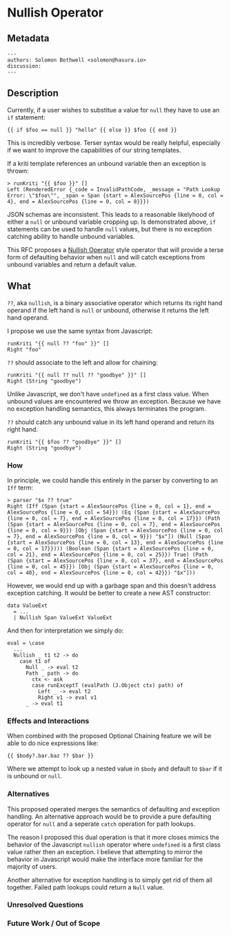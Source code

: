 # Nullish Operator

## Metadata

```
---
authors: Solomon Bothwell <solomon@hasura.io>
discussion:
---
```

## Description

Currently, if a user wishes to substitue a value for `null` they have
to use an `if` statement:

```
{{ if $foo == null }} "hello" {{ else }} $foo {{ end }}
```

This is incredibly verbose. Terser syntax would be really helpful,
especially if we want to improve the capabilities of our string
templates.

If a kriti template references an unbound variable then an exception is thrown:

```
> runKriti "{{ $foo }}" []
Left (RenderedError {_code = InvalidPathCode, _message = "Path Lookup Error: \"$foo\"", _span = Span {start = AlexSourcePos {line = 0, col = 4}, end = AlexSourcePos {line = 0, col = 8}}})
```

JSON schemas are inconsistent. This leads to a reasonable likelyhood
of either a `null` or unbound variable cropping up. Is demonstrated
above, `if` statements can be used to handle `null` values, but there
is no exception catching ability to handle unbound variables.

This RFC proposes a [Nullish
Operator](https://developer.mozilla.org/en-US/docs/Web/JavaScript/Reference/Operators/Nullish_coalescing_operator)
style operator that will provide a terse form of defaulting behavior
when `null` and will catch exceptions from unbound variables and
return a default value.

## What

`??`, aka `nullish`, is a binary associative operator which returns
its right hand operand if the left hand is `null` or unbound,
otherwise it returns the left hand operand.

I propose we use the same syntax from Javascript:

```
runKriti "{{ null ?? "foo" }}" []
Right "foo"
```

`??` should associate to the left and allow for chaining:

```
runKriti "{{ null ?? null ?? "goodbye" }}" []
Right (String "goodbye")
```

Unlike Javascript, we don't have `undefined` as a first class
value. When unbound values are encountered we throw an
exception. Because we have no exception handling semantics, this
always terminates the program.

`??` should catch any unbound value in its left hand operand and
return its right hand.

```
runKriti "{{ $foo ?? "goodbye" }}" []
Right (String "goodbye")
```

### How

In principle, we could handle this entirely in the parser by converting to an `Iff` term:
```
> parser "$x ?? true"
Right (Iff (Span {start = AlexSourcePos {line = 0, col = 1}, end = AlexSourcePos {line = 0, col = 54}}) (Eq (Span {start = AlexSourcePos {line = 0, col = 7}, end = AlexSourcePos {line = 0, col = 17}}) (Path (Span {start = AlexSourcePos {line = 0, col = 7}, end = AlexSourcePos {line = 0, col = 9}}) [Obj (Span {start = AlexSourcePos {line = 0, col = 7}, end = AlexSourcePos {line = 0, col = 9}}) "$x"]) (Null (Span {start = AlexSourcePos {line = 0, col = 13}, end = AlexSourcePos {line = 0, col = 17}}))) (Boolean (Span {start = AlexSourcePos {line = 0, col = 21}, end = AlexSourcePos {line = 0, col = 25}}) True) (Path (Span {start = AlexSourcePos {line = 0, col = 37}, end = AlexSourcePos {line = 0, col = 45}}) [Obj (Span {start = AlexSourcePos {line = 0, col = 40}, end = AlexSourcePos {line = 0, col = 42}}) "$x"]))
```

However, we would end up with a garbage span and this doesn't address exception catching. It would be better to create a new AST constructor:
```
data ValueExt
  = ...
  | Nullish Span ValueExt ValueExt
```

And then for interpretation we simply do:
```
eval = \case
  ...
  Nullish _ t1 t2 -> do
    case t1 of
      Null _ -> eval t2
      Path _ path -> do
        ctx <- ask
	    case runExceptT (evalPath (J.Object ctx) path) of
		  Left _ -> eval t2
		  Right v1 -> eval v1
      _ -> eval t1

```
### Effects and Interactions

When combined with the proposed Optional Chaining feature we will be
able to do nice expressions like:

```
{{ $body?.bar.baz ?? $bar }}
```

Where we attempt to look up a nested value in `$body` and default to `$bar` if it is unbound or `null`.

### Alternatives

This proposed operated merges the semantics of defaulting and
exception handling. An alternative approach would be to provide a pure
defaulting operator for `null` and a seperate `catch` operation for
path lookups.

The reason I proposed this dual operation is that it more closes
mimics the behavior of the Javascript `nullish` operator where
`undefined` is a first class value rather then an exception. I believe
that attempting to mirror the behavior in Javascript would make the
interface more familiar for the majority of users.

Another alternative for exception handling is to simply get rid of
them all together. Failed path lookups could return a `Null` value.

### Unresolved Questions


### Future Work / Out of Scope


